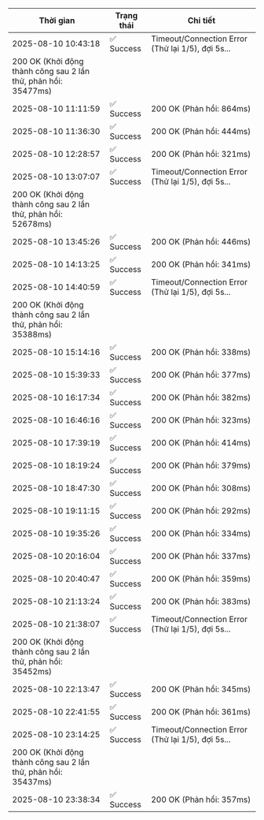 | Thời gian | Trạng thái | Chi tiết |
|---|---|---|
| 2025-08-10 10:43:18 | ✅ Success | Timeout/Connection Error (Thử lại 1/5), đợi 5s...
200 OK (Khởi động thành công sau 2 lần thử, phản hồi: 35477ms) |
| 2025-08-10 11:11:59 | ✅ Success | 200 OK (Phản hồi: 864ms) |
| 2025-08-10 11:36:30 | ✅ Success | 200 OK (Phản hồi: 444ms) |
| 2025-08-10 12:28:57 | ✅ Success | 200 OK (Phản hồi: 321ms) |
| 2025-08-10 13:07:07 | ✅ Success | Timeout/Connection Error (Thử lại 1/5), đợi 5s...
200 OK (Khởi động thành công sau 2 lần thử, phản hồi: 52678ms) |
| 2025-08-10 13:45:26 | ✅ Success | 200 OK (Phản hồi: 446ms) |
| 2025-08-10 14:13:25 | ✅ Success | 200 OK (Phản hồi: 341ms) |
| 2025-08-10 14:40:59 | ✅ Success | Timeout/Connection Error (Thử lại 1/5), đợi 5s...
200 OK (Khởi động thành công sau 2 lần thử, phản hồi: 35388ms) |
| 2025-08-10 15:14:16 | ✅ Success | 200 OK (Phản hồi: 338ms) |
| 2025-08-10 15:39:33 | ✅ Success | 200 OK (Phản hồi: 377ms) |
| 2025-08-10 16:17:34 | ✅ Success | 200 OK (Phản hồi: 382ms) |
| 2025-08-10 16:46:16 | ✅ Success | 200 OK (Phản hồi: 323ms) |
| 2025-08-10 17:39:19 | ✅ Success | 200 OK (Phản hồi: 414ms) |
| 2025-08-10 18:19:24 | ✅ Success | 200 OK (Phản hồi: 379ms) |
| 2025-08-10 18:47:30 | ✅ Success | 200 OK (Phản hồi: 308ms) |
| 2025-08-10 19:11:15 | ✅ Success | 200 OK (Phản hồi: 292ms) |
| 2025-08-10 19:35:26 | ✅ Success | 200 OK (Phản hồi: 334ms) |
| 2025-08-10 20:16:04 | ✅ Success | 200 OK (Phản hồi: 337ms) |
| 2025-08-10 20:40:47 | ✅ Success | 200 OK (Phản hồi: 359ms) |
| 2025-08-10 21:13:24 | ✅ Success | 200 OK (Phản hồi: 383ms) |
| 2025-08-10 21:38:07 | ✅ Success | Timeout/Connection Error (Thử lại 1/5), đợi 5s...
200 OK (Khởi động thành công sau 2 lần thử, phản hồi: 35452ms) |
| 2025-08-10 22:13:47 | ✅ Success | 200 OK (Phản hồi: 345ms) |
| 2025-08-10 22:41:55 | ✅ Success | 200 OK (Phản hồi: 361ms) |
| 2025-08-10 23:14:25 | ✅ Success | Timeout/Connection Error (Thử lại 1/5), đợi 5s...
200 OK (Khởi động thành công sau 2 lần thử, phản hồi: 35437ms) |
| 2025-08-10 23:38:34 | ✅ Success | 200 OK (Phản hồi: 357ms) |
